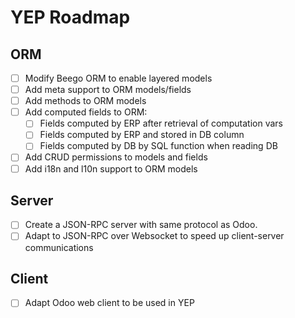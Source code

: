 YEP Roadmap
===========

ORM
---
- [ ] Modify Beego ORM to enable layered models
- [ ] Add meta support to ORM models/fields
- [ ] Add methods to ORM models
- [ ] Add computed fields to ORM:
    - [ ] Fields computed by ERP after retrieval of computation vars
    - [ ] Fields computed by ERP and stored in DB column
    - [ ] Fields computed by DB by SQL function when reading DB
- [ ] Add CRUD permissions to models and fields
- [ ] Add i18n and l10n support to ORM models

Server
------
- [ ] Create a JSON-RPC server with same protocol as Odoo.
- [ ] Adapt to JSON-RPC over Websocket to speed up client-server
communications

Client
------
- [ ] Adapt Odoo web client to be used in YEP
